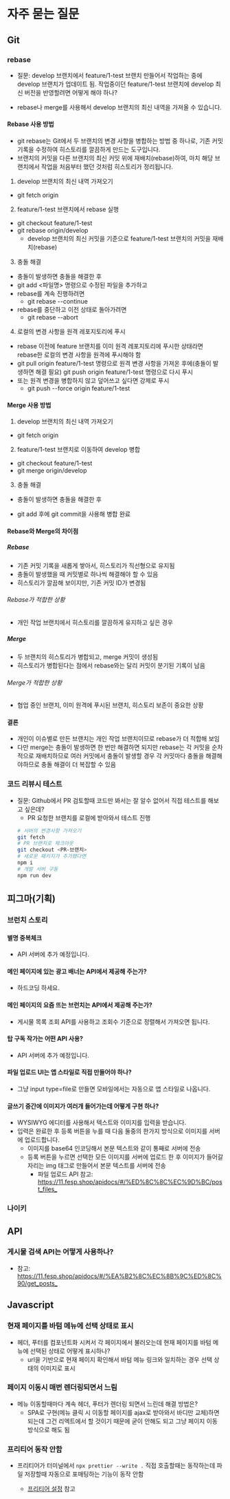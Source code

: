 # 자주 묻는 질문

## Git

### rebase

- 질문: develop 브랜치에서 feature/1-test 브랜치 만들어서 작업하는 중에 develop 브랜치가 업데이트 됨. 작업중이던 feature/1-test 브랜치에 develop 최신 버전을 반영할려면 어떻게 해야 하나?

- rebase나 merge를 사용해서 develop 브랜치의 최신 내역을 가져올 수 있습니다.

#### Rebase 사용 방법

- git rebase는 Git에서 두 브랜치의 변경 사항을 병합하는 방법 중 하나로, 기존 커밋 기록을 수정하여 히스토리를 깔끔하게 만드는 도구입니다.
- 브랜치의 커밋을 다른 브랜치의 최신 커밋 위에 재배치(rebase)하여, 마치 해당 브랜치에서 작업을 처음부터 했던 것처럼 히스토리가 정리됩니다.

1. develop 브랜치의 최신 내역 가져오기

- git fetch origin

2. feature/1-test 브랜치에서 rebase 실행

- git checkout feature/1-test
- git rebase origin/develop
  - develop 브랜치의 최신 커밋을 기준으로 feature/1-test 브랜치의 커밋을 재배치(rebase)

3. 충돌 해결

- 충돌이 발생하면 충돌을 해결한 후
- git add <파일명> 명령으로 수정된 파일을 추가하고
- rebase를 계속 진행하려면
  - git rebase --continue
- rebase를 중단하고 이전 상태로 돌아가려면
  - git rebase --abort

4. 로컬의 변경 사항을 원격 레포지토리에 푸시

- rebase 이전에 feature 브랜치를 이미 원격 레포지토리에 푸시한 상태라면 rebase한 로컬의 변경 사항을 원격에 푸시해야 함
- git pull origin feature/1-test 명령으로 원격 변경 사항을 가져온 후에(충돌이 발생하면 해결 필요) git push origin feature/1-test 명령으로 다시 푸시
- 또는 원격 변경을 병합하지 않고 덮어쓰고 싶다면 강제로 푸시
  - git push --force origin feature/1-test

#### Merge 사용 방법

1. develop 브랜치의 최신 내역 가져오기

- git fetch origin

2. feature/1-test 브랜치로 이동하여 develop 병합

- git checkout feature/1-test
- git merge origin/develop

3. 충돌 해결

- 충돌이 발생하면 충돌을 해결한 후

- git add 후에 git commit을 사용해 병합 완료

#### Rebase와 Merge의 차이점

##### Rebase

- 기존 커밋 기록을 새롭게 쌓아서, 히스토리가 직선형으로 유지됨
- 충돌이 발생했을 때 커밋별로 하나씩 해결해야 할 수 있음
- 히스토리가 깔끔해 보이지만, 기존 커밋 ID가 변경됨

###### Rebase가 적합한 상황

- 개인 작업 브랜치에서 히스토리를 깔끔하게 유지하고 싶은 경우

##### Merge

- 두 브랜치의 히스토리가 병합되고, merge 커밋이 생성됨
- 히스토리가 병합된다는 점에서 rebase와는 달리 커밋이 분기된 기록이 남음

###### Merge가 적합한 상황

- 협업 중인 브랜치, 이미 원격에 푸시된 브랜치, 히스토리 보존이 중요한 상황

#### 결론

- 개인이 이슈별로 만든 브랜치는 개인 작업 브랜치이므로 rebase가 더 적합해 보임
- 다만 merge는 충돌이 발생하면 한 번만 해결하면 되지만 rebase는 각 커밋을 순차적으로 재배치하므로 여러 커밋에서 충돌이 발생할 경우 각 커밋마다 충돌을 해결해야하므로 충돌 해결이 더 복잡할 수 있음

### 코드 리뷰시 테스트

- 질문: Github에서 PR 검토할때 코드만 봐서는 잘 알수 없어서 직접 테스트를 해보고 싶은데?
  - PR 요청한 브랜치를 로컬에 받아와서 테스트 진행
  ```sh
  # 서버의 변경사항 가져오기
  git fetch
  # PR 브랜치로 체크아웃
  git checkout <PR-브랜치>
  # 새로운 패키지가 추가됐다면
  npm i
  # 개발 서버 구동
  npm run dev
  ```

## 피그마(기획)

### 브런치 스토리

#### 별명 중복체크

- API 서버에 추가 예정입니다.

#### 메인 페이지에 있는 광고 배너는 API에서 제공해 주는가?

- 하드코딩 하세요.

#### 메인 페이지의 요즘 뜨는 브런치는 API에서 제공해 주는가?

- 게시물 목록 조회 API를 사용하고 조회수 기준으로 정렬해서 가져오면 됩니다.

#### 탑 구독 작가는 어떤 API 사용?

- API 서버에 추가 예정입니다.

#### 파일 업로드 UI는 앱 스타일로 직접 만들어야 하나?

- 그냥 input type=file로 만들면 모바일에서는 자동으로 앱 스타일로 나옵니다.

#### 글쓰기 중간에 이미지가 여러개 들어가는데 어떻게 구현 하나?

- WYSIWYG 에디터를 사용해서 텍스트와 이미지를 입력을 받습니다.
- 입력은 완료한 후 등록 버튼을 누를 때 다음 둘중의 한가지 방식으로 이미지를 서버에 업로드합니다.
  - 이미지를 base64 인코딩해서 본문 텍스트와 같이 통째로 서버에 전송
  - 등록 버튼을 누르면 선택한 모든 이미지를 서버에 업로드 한 후 이미지가 들어갈 자리는 img 태그로 만들어서 본문 텍스트를 서버에 전송
    - 파일 업로드 API 참고: <https://11.fesp.shop/apidocs/#/%ED%8C%8C%EC%9D%BC/post_files_>

### 나이키

## API

### 게시물 검색 API는 어떻게 사용하나?

- 참고: <https://11.fesp.shop/apidocs/#/%EA%B2%8C%EC%8B%9C%ED%8C%90/get_posts_>

## Javascript

### 현재 페이지를 바텀 메뉴에 선택 상태로 표시

- 헤더, 푸터를 컴포넌트화 시켜서 각 페이지에서 불러오는데 현재 페이지를 바텀 메뉴에 선택된 상태로 어떻게 표시하나?
  - url을 기반으로 현재 페이지 확인해서 바텀 메뉴 링크와 일치하는 경우 선택 상태의 이미지로 표시

### 페이지 이동시 매번 렌더링되면서 느림

- 메뉴 이동할때마다 계속 헤더, 푸터가 렌더링 되면서 느린데 해결 방법은?
  - SPA로 구현(메뉴 클릭 시 이동할 페이지를 ajax로 받아와서 바디만 교체)하면 되는데 그건 리엑트에서 할 것이기 때문에 굳이 안해도 되고 그냥 페이지 이동 방식으로 해도 됨

### 프리티어 동작 안함

- 프리티어가 터미널에서 `npx prettier --write .` 직접 호출할때는 동작하는데 파일 저장할때 자동으로 포매팅하는 기능이 동작 안함

  - [프리티어 설정](./08.convention.md#Prettier-Extention이-동작하지-않을-경우) 참고

